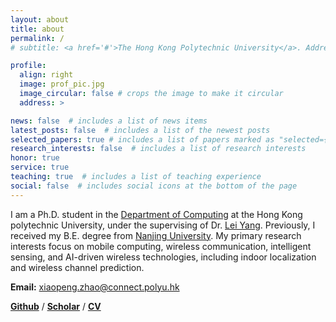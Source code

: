 ```yaml
---
layout: about
title: about
permalink: /
# subtitle: <a href='#'>The Hong Kong Polytechnic University</a>. Address. Contacts. Moto. Etc.

profile:
  align: right
  image: prof_pic.jpg
  image_circular: false # crops the image to make it circular
  address: >

news: false  # includes a list of news items
latest_posts: false  # includes a list of the newest posts
selected_papers: true # includes a list of papers marked as "selected={true}"
research_interests: false  # includes a list of research interests
honor: true
service: true
teaching: true  # includes a list of teaching experience
social: false  # includes social icons at the bottom of the page
---
```


I am a Ph.D. student in the [Department of Computing](https://www.polyu.edu.hk/comp/) at the Hong Kong polytechnic University, under the supervising of Dr. [Lei Yang](http://young.tagsys.org/). Previously, I received my B.E. degree from [Nanjing University](https://www.nju.edu.cn/en/). My primary research interests focus on mobile computing, wireless communication, intelligent sensing, and AI-driven wireless technologies, including indoor localization and wireless channel prediction.

<b>Email:</b> xiaopeng.zhao@connect.polyu.hk

[<b>Github</b>](https://github.com/XPengZhao) / [<b>Scholar</b>](https://scholar.google.com/citations?user=G9p9v3cAAAAJ&hl=zh-CN) / [<b>CV</b>](https://xpengzhao.github.io/assets/pdf/cv-xpzhao.pdf)

<!-- <p style="color: rgb(255, 0, 0); font-weight: bold;"> I am looking for postdoc and researcher positions. If you are interested in my research, please feel free to contact me.</p> -->

